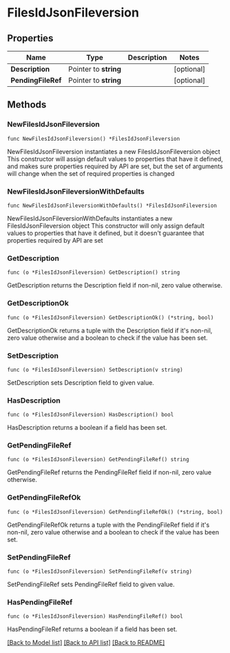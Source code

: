 # FilesIdJsonFileversion

## Properties

Name | Type | Description | Notes
------------ | ------------- | ------------- | -------------
**Description** | Pointer to **string** |  | [optional] 
**PendingFileRef** | Pointer to **string** |  | [optional] 

## Methods

### NewFilesIdJsonFileversion

`func NewFilesIdJsonFileversion() *FilesIdJsonFileversion`

NewFilesIdJsonFileversion instantiates a new FilesIdJsonFileversion object
This constructor will assign default values to properties that have it defined,
and makes sure properties required by API are set, but the set of arguments
will change when the set of required properties is changed

### NewFilesIdJsonFileversionWithDefaults

`func NewFilesIdJsonFileversionWithDefaults() *FilesIdJsonFileversion`

NewFilesIdJsonFileversionWithDefaults instantiates a new FilesIdJsonFileversion object
This constructor will only assign default values to properties that have it defined,
but it doesn't guarantee that properties required by API are set

### GetDescription

`func (o *FilesIdJsonFileversion) GetDescription() string`

GetDescription returns the Description field if non-nil, zero value otherwise.

### GetDescriptionOk

`func (o *FilesIdJsonFileversion) GetDescriptionOk() (*string, bool)`

GetDescriptionOk returns a tuple with the Description field if it's non-nil, zero value otherwise
and a boolean to check if the value has been set.

### SetDescription

`func (o *FilesIdJsonFileversion) SetDescription(v string)`

SetDescription sets Description field to given value.

### HasDescription

`func (o *FilesIdJsonFileversion) HasDescription() bool`

HasDescription returns a boolean if a field has been set.

### GetPendingFileRef

`func (o *FilesIdJsonFileversion) GetPendingFileRef() string`

GetPendingFileRef returns the PendingFileRef field if non-nil, zero value otherwise.

### GetPendingFileRefOk

`func (o *FilesIdJsonFileversion) GetPendingFileRefOk() (*string, bool)`

GetPendingFileRefOk returns a tuple with the PendingFileRef field if it's non-nil, zero value otherwise
and a boolean to check if the value has been set.

### SetPendingFileRef

`func (o *FilesIdJsonFileversion) SetPendingFileRef(v string)`

SetPendingFileRef sets PendingFileRef field to given value.

### HasPendingFileRef

`func (o *FilesIdJsonFileversion) HasPendingFileRef() bool`

HasPendingFileRef returns a boolean if a field has been set.


[[Back to Model list]](../README.md#documentation-for-models) [[Back to API list]](../README.md#documentation-for-api-endpoints) [[Back to README]](../README.md)


